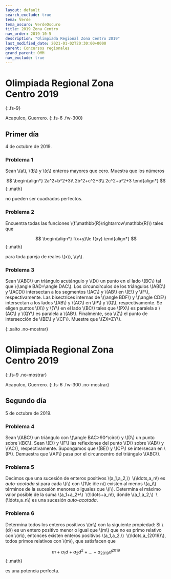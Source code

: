 ```yaml
---
layout: default
search_exclude: true
tema: Verde
tema_oscuro: VerdeOscuro
title: 2019 Zona Centro
nav_order: 2019-10-5
description: "Olimpiada Regional Zona Centro 2019"
last_modified_date: 2021-01-02T20:30:00+0000
parent: Concursos regionales
grand_parent: OMM
nav_exclude: true
---
```


<!-- Enviado por Milton Lozano Arroyo mediante mensaje a la página de facebook de POLYNOMM el 1 de enero de 2021 -->

# Olimpiada Regional Zona Centro&nbsp;<span class="deg-sitio deg-sitio-texto">2019</span>
{:.fs-9}

Acapulco, Guerrero.
{:.fs-6 .fw-300}

## <span class="deg-sitio deg-sitio-texto">Primer día</span>
4 de octubre de 2019.

### Problema&nbsp;<span class="deg-sitio deg-sitio-texto">1</span>

Sean \\(a\\), \\(b\\) y \\(c\\) enteros mayores que cero. Muestra que los números

$$
\begin{align*}
    2a^2+b^2+3\\
    2b^2+c^2+3\\
    2c^2+a^2+3
\end{align*}
$$
{:.math}

no pueden ser cuadrados perfectos.

### Problema&nbsp;<span class="deg-sitio deg-sitio-texto">2</span>

Encuentra todas las funciones \\(f:\mathbb{R}\rightarrow\mathbb{R}\\) tales que

$$
\begin{align*}
    f(x+y)\le f(xy)
\end{align*}
$$
{:.math}

para toda pareja de reales \\(x\\), \\(y\\).

### Problema&nbsp;<span class="deg-sitio deg-sitio-texto">3</span>

Sean  \\(ABC\\) un triángulo acutángulo y \\(D\\) un punto en el lado \\(BC\\) tal que \\(\angle BAD=\angle DAC\\). Los circuncírculos de los triángulos \\(ABD\\) y \\(ACD\\) intersectan a los segmentos \\(AC\\) y \\(AB\\) en \\(E\\) y \\(F\\), respectivamente. Las bisectrices internas de \\(\angle BDF\\) y \\(\angle CDE\\) intersectan a los lados \\(AB\\) y \\(AC\\) en \\(P\\) y \\(Q\\), respectivamente. Se eligen puntos \\(X\\) y \\(Y\\) en el lado \\(BC\\) tales que \\(PX\\) es paralela a \\(AC\\) y \\(QY\\) es paralela a \\(AB\\). Finalmente, sea \\(Z\\) el punto de intersección de \\(BE\\) y \\(CF\\). Muestre que \\(ZX=ZY\\).

<div></div>
{:.salto .no-mostrar}

# Olimpiada Regional Zona Centro&nbsp;<span class="deg-sitio deg-sitio-texto">2019</span>
{:.fs-9 .no-mostrar}

Acapulco, Guerrero.
{:.fs-6 .fw-300 .no-mostrar}

## <span class="deg-sitio deg-sitio-texto">Segundo día</span>
5 de octubre de 2019.

### Problema&nbsp;<span class="deg-sitio deg-sitio-texto">4</span>

Sean \\(ABC\\) un triángulo con \\(\angle BAC>90^\circ\\) y \\(D\\) un punto sobre \\(BC\\). Sean \\(E\\) y \\(F\\) las reflexiones del punto \\(D\\) sobre \\(AB\\) y \\(AC\\), respectivamente. Supongamos que \\(BE\\) y \\(CF\\) se intersecan en \\(P\\). Demuestra que \\(AP\\) pasa por el circuncentro del triángulo \\(ABC\\).

### Problema&nbsp;<span class="deg-sitio deg-sitio-texto">5</span>

Decimos que una sucesión de enteros positivos \\(a_1,a_2,\\) \\(\ldots,a_n\\) es *auto-acotada* si para cada \\(i\\) con \\(1\le i\le n\\) existen al menos \\(a_i\\) términos de la sucesión menores o iguales que \\(i\\). Determina el máximo valor posible de la suma \\(a_1+a_2+\\) \\(\ldots+a_n\\), donde \\(a_1,a_2,\\) \\(\ldots,a_n\\) es una sucesión *auto-acotada*.

### Problema&nbsp;<span class="deg-sitio deg-sitio-texto">6</span>

Determina todos los enteros positivos \\(m\\) con la siguiente propiedad: Si \\(d\\) es un entero positivo menor o igual que \\(m\\) que no es primo relativo con \\(m\\), entonces existen enteros positivos \\(a_1,a_2,\\) \\(\ldots,a_{2019}\\), todos primos relativos con \\(m\\), que satisfacen que

$$m+a_1d+a_2d^2+\ldots+a_{2019}d^{2019}$$
{:.math}

es una potencia perfecta.
